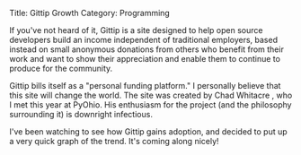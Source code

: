 Title: Gittip Growth
Category: Programming

If you've not heard of it, Gittip is a site designed to help open source
developers build an income independent of traditional employers, based instead
on small anonymous donations from others who benefit from their work and want
to show their appreciation and enable them to continue to produce for the
community.

Gittip bills itself as a "personal funding platform." I personally believe that
this site will change the world. The site was created by Chad Whitacre , who I
met this year at PyOhio. His enthusiasm for the project (and the philosophy surrounding it) is downright infectious.

I've been watching to see how Gittip gains adoption, and decided to put up a
very quick graph of the trend. It's coming along nicely!

<script>
    $(function() {
        function init_charts() {
            $('#paydays_chart').kendoChart({
                dataSource: {
                    data: paydays
                }
                , chartArea: {
                    height: 220
                }
                , series:[
                    {
                        field:'transfer_volume'
                        , name: 'USD Transfered'
                        , type: 'line'
                        , tooltip: {
                            visible: true
                            , format: 'C'
                        }
                    }
                ]
                , legend: {
                    position:'bottom'
                }
                , categoryAxis: {
                    field: 'ts_start'
                    , labels: {
                        template: '#= value.substring(0,10) #'
                        , rotation:90
                    }
                }
                , valueAxis: {
                    labels: {
                        format: 'C'
                    }
                }
            })
        }
        $.getJSON('https://www.gittip.com/about/paydays.json', function(data) {
                paydays = data.reverse();
                if (paydays.length > 18) {
                    paydays.length = 18
                }
                init_charts();
            })
        })

</script>

<div id='paydays_chart'></div>